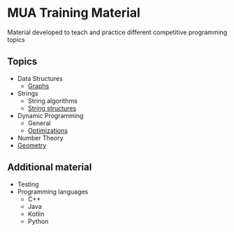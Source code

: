 # MUA Training Material

Material developed to teach and practice different competitive programming topics


## Topics

  - Data Structures
    - [Graphs][graphs]
  - Strings
    - String algorithms
    - [String structures][suffix]
  - Dynamic Programming
    - General
    - [Optimizations][optimizations]
  - Number Theory
  - [Geometry][geometry]

## Additional material

  - Testing
  - Programming languages
    - C++
    - Java
    - Kotlin
    - Python



[graphs]: https://github.com/mua-uniandes/subjects_material/tree/master/Graphs
[suffix]: https://github.com/mua-uniandes/subjects_material/tree/master/Strings
[geometry]: https://github.com/mua-uniandes/subjects_material/tree/master/Geometry
[optimizations]: https://github.com/mua-uniandes/subjects_material/tree/master/dp
